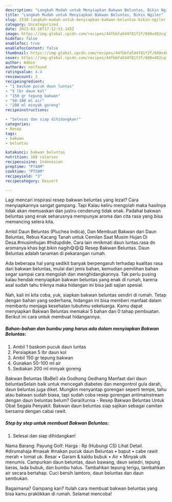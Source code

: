 ```yaml
---
description: "Langkah Mudah untuk Menyiapkan Bakwan Beluntas, Bikin Ngiler"
title: "Langkah Mudah untuk Menyiapkan Bakwan Beluntas, Bikin Ngiler"
slug: 2530-langkah-mudah-untuk-menyiapkan-bakwan-beluntas-bikin-ngiler
category: Uncategorized
date: 2023-03-16T17:12:53.145Z
image: https://img-global.cpcdn.com/recipes/44fbbfa544f81f2f/680x482cq70/bakwan-beluntas-foto-resep-utama.jpg
hideToc: false
enableToc: true
enableTocContent: false
thumbnail: https://img-global.cpcdn.com/recipes/44fbbfa544f81f2f/680x482cq70/bakwan-beluntas-foto-resep-utama.jpg
cover: https://img-global.cpcdn.com/recipes/44fbbfa544f81f2f/680x482cq70/bakwan-beluntas-foto-resep-utama.jpg
author: Admin
authorAv: notfound
ratingvalue: 4.4
reviewcount: 3
recipeingredient:
- "1 baskom pucuk daun luntas"
- "5 lbr daun kol"
- "150 gr tepung bakwan"
- "50-100 ml air"
- "200 ml minyak goreng"
recipeinstructions:

- "Selesai dan siap dihidangkan!"
categories:
- Resep
tags:
- bakwan
- beluntas

katakunci: bakwan beluntas 
nutrition: 168 calories
recipecuisine: Indonesian
preptime: "PT40M"
cooktime: "PT50M"
recipeyield: "3"
recipecategory: Dessert

---
```



Lagi mencari inspirasi resep bakwan beluntas yang lezat? Cara menyiapkannya sangat gampang. Tapi Kalau keliru mengolah maka hasilnya tidak akan memuaskan dan justru cenderung tidak enak. Padahal bakwan beluntas yang enak seharusnya mempunyai aroma dan cita rasa yang bisa memancing selera kita.


Ambil Daun Beluntas (Pluchea Indica), Dan Membuat Bakwan dari Daun Beluntas, Rebus Kacang Tanah untuk Cemilan Saat Musim Hujan Di Desa.#musimhujan #hidupdide. Cara lain mnikmati daun luntas.rasa dn aromanya khas bgt.bikin nagih😋😋😋 Resep Bakwan Beluntas. Daun Beluntas adalah tanaman di pekarangan rumah.

Ada beberapa hal yang sedikit banyak berpengaruh terhadap kualitas rasa dari bakwan beluntas, mulai dari jenis bahan, kemudian pemilihan bahan segar sampai cara mengolah dan menghidangkannya. Tak perlu pusing kalau hendak menyiapkan bakwan beluntas yang enak di rumah, karena asal sudah tahu triknya maka hidangan ini bisa jadi sajian spesial.


Nah, kali ini kita coba, yuk, siapkan bakwan beluntas sendiri di rumah. Tetap dengan bahan yang sederhana, hidangan ini bisa memberi manfaat dalam membantu menjaga kesehatan tubuhmu sekeluarga. Kamu dapat menyiapkan Bakwan Beluntas memakai 5 bahan dan 0 tahap pembuatan. Berikut ini cara untuk membuat hidangannya.

<!--inarticleads1-->

##### Bahan-bahan dan bumbu yang harus ada dalam menyiapkan Bakwan Beluntas:

1. Ambil 1 baskom pucuk daun luntas
1. Persiapkan 5 lbr daun kol
1. Ambil 150 gr tepung bakwan
1. Gunakan 50-100 ml air
1. Sediakan 200 ml minyak goreng


Bakwan Beluntas (BaBel) ala Godhong Gedhang Manfaat dari daun beluntasSelain baik untuk mencegah diabetes dan mengontrol gula darah, daun beluntas juga diket. Mungkin menyantap gorengan seperti tempe, tahu atau bakwan sudah biasa, tapi sudah coba resep gorengan antimainstream dengan daun beluntas belum? GeraiXurnia - Resep Bakwan Beluntas Untuk Obat Segala Penyakit. Bakwan daun beluntas siap sajikan sebagai camilan bersama dengan cabai rawit. 

<!--inarticleads2-->

##### Step by step untuk membuat Bakwan Beluntas:


1. Selesai dan siap dihidangkan!

Nama Barang: Payung Golf: Harga : Rp (Hubungi CS) Lihat Detail. #dirumahaja #masak #makan pucuk daun Beluntas • baput • cabe rawit merah • tomat uk. Besar • Garam &amp; kaldu bubuk • Air • Minyak utk menumis. Campurkan daun beluntas, daun bawang, daun seledri, tepung beras, lada bubuk, dan bumbu halus. Tambahkan tepung terigu, tambahkan air secara bertahap. Cuci bersih lamtoro, daun beluntas dan daun sembukan. 

Bagaimana? Gampang kan? Itulah cara membuat bakwan beluntas yang bisa kamu praktikkan di rumah. Selamat mencoba!
